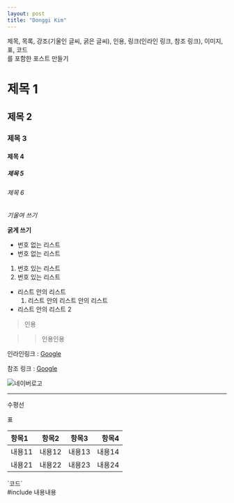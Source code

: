 ```yaml
---
layout: post
title: "Donggi Kim"
---
```


제목, 목록, 강조(기울인 글씨, 굵은 글씨), 인용, 링크(인라인 링크, 참조 링크), 이미지, 표, 코드   
를 포함한 포스트 만들기


# 제목 1

## 제목 2

### 제목 3

#### 제목 4

##### 제목 5

###### 제목 6

*기울여 쓰기*

**굵게 쓰기**

* 번호 없는 리스트
* 번호 없는 리스트

1. 번호 있는 리스트
2. 번호 있는 리스트
  * 리스트 안의 리스트
    1. 리스트 안의 리스트 안의 리스트
  * 리스트 안의 리스트 2

> 인용

>> 인용인용

인라인링크 : [Google](http://www.google.com)

참조 링크 : [Google][구글 링크]

![네이버로고](http://img.naver.net/static/www/u/2013/0731/nmms_224940510.gif)

---
수평선

표

| 항목1 | 항목2 | 항목3 | 항목4 |
|:-----|:-----:|:-----:|------:|
| 내용11 | 내용12 | 내용13 | 내용14 |
| 내용21 | 내용22 | 내용23 | 내용24 |


\`코드\`  
    #include <ctdio>
    내용내용













[구글 링크]: http://www.google.com
